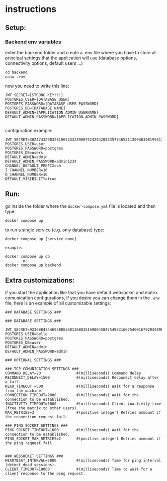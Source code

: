 # instructions

## Setup:


### Backend env variables
enter the backend folder and create a .env file where you have to store all principal settings that the application will use (database options, connectivity options, default users ...)

```
cd backend
nano .env
```

now you need to write this line:

```
JWT_SECRET=[STRONG KEY!!!]
POSTGRES_USER=[DATABASE USER]
POSTGRES_PASSWORD=[DATABASE USER PASSWORD] 
POSTGRES_DB=[DATABASE NAME]
DEFAULT_ADMIN=[APPLICATION ADMIN USERNAME]
DEFAULT_ADMIN_PASSWORD=[APPLICATION ADMIN PASSWORD]


```

configuration example: 

```
JWT_SECRET=30247432903281965233239807424244205335774652113094630819941797969296964439814
POSTGRES_USER=user
POSTGRES_PASSWORD=postgres
POSTGRES_DB=users
DEFAULT_ADMIN=admin
DEFAULT_ADMIN_PASSWORD=admin1234
CHANNEL_DEFAULT_PREFIX=ch
I_CHANNEL_NUMBER=16
O_CHANNEL_NUMBER=16
DEFAULT_VISIBILITY=true
```

## Run:

go inside the folder where the `docker-compose.yml` file is located and then type:

```
docker compose up
```

to run a single service (e.g. only database) type:

```
docker compose up [service_name]

example:

docker compose up db
        or
docker compose up backend
```


## Extra customizations:

if you start the application like that you have default websocket and matrix comunication configurations, if you desire you can change them in the `.env` file, here is an example of all customizable settings:

```
### DATABASE SETTINGS ###

### DATABASE SETTINGS ###

JWT_SECRET=92368843446958883401368835169004584754983166754091679294489897723038422606962
POSTGRES_USER=belle
POSTGRES_PASSWORD=postgres 
POSTGRES_DB=user
DEFAULT_ADMIN=admin
DEFAULT_ADMIN_PASSWORD=admin

### OPTIONAL SETTINGS ###

### TCP COMUNICATION SETTINGS ###
COMMAND_DELAY=20                #(milliseconds) Command delay.
RECONNECT_DELAY=1500            #(milliseconds) Reconnect delay after a fail.
READ_TIMEOUT =500               #(milliseconds) Wait for a response from the machine.
CONNECTION_TIMEOUT=2000         #(milliseconds) Wait for the connection to be established.
INACTIVITY_TIMEOUT=5000         #(milliseconds) Client inactivity time (free the matrix to other users).
MAX_RETRIES=3                   #(positive integer) Retries ammount if the connection request fail. 

### PING SOCKET SETTINGS ###
PING_SOCKET_TIMEOUT=1000        #(milliseconds) Wait for the connection to be established.
PING_SOCKET_MAX_RETRIES=2       #(positive integer) Retries ammount if the ping request fail.


### WEBSOCKET SETTINGS ###
HEARTBEAT_INTERVAL=5000         #(milliseconds) Time for ping interval (detect dead sessions).
CLIENT_TIMEOUT=10000            #(milliseconds) Time to wait for a client response to the ping request.
```
